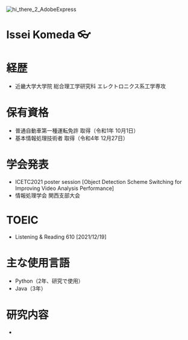 ![hi_there_2_AdobeExpress](https://user-images.githubusercontent.com/121378168/209464323-409e12d7-e91c-4583-968c-e73571d738ec.gif)


# Issei Komeda 👓

# 経歴
- 近畿大学大学院 総合理工学研究科 エレクトロニクス系工学専攻
# 保有資格
- 普通自動車第一種運転免許 取得（令和1年 10月1日）
- 基本情報処理技術者 取得（令和4年 12月27日）
# 学会発表
- ICETC2021 poster session [Object Detection Scheme Switching for Improving Video Analysis Performance]
- 情報処理学会 関西支部大会 
# TOEIC
- Listening & Reading 610 [2021/12/19]
# 主な使用言語
- Python（2年、研究で使用）
- Java（3年）
# 研究内容
- 
<!--
**sh1sh1gam1/sh1sh1gam1** is a ✨ _special_ ✨ repository because its `README.md` (this file) appears on your GitHub profile.

Here are some ideas to get you started:

- 🔭 I’m currently working on ...
- 🌱 I’m currently learning ...
- 👯 I’m looking to collaborate on ...
- 🤔 I’m looking for help with ...
- 💬 Ask me about ...
- 📫 How to reach me: ...
- 😄 Pronouns: ...
- ⚡ Fun fact: ...
-->
